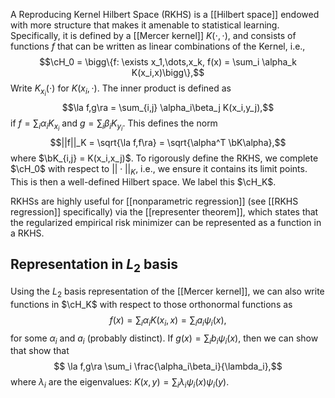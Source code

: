 A Reproducing Kernel Hilbert Space (RKHS) is a [[Hilbert space]] endowed with more structure that makes it amenable to statistical learning. Specifically, it is defined by a [[Mercer kernel]] $K(\cdot,\cdot)$, and consists of functions $f$ that can be written as linear combinations of the Kernel, i.e., 
$$\cH_0 = \bigg\{f: \exists x_1,\dots,x_k, f(x) = \sum_i \alpha_k K(x_i,x)\bigg\},$$
Write $K_{x_i}(\cdot)$ for $K(x_i,\cdot)$. The inner product is defined as 
$$\la f,g\ra = \sum_{i,j} \alpha_i\beta_j K(x_i,y_j),$$
if $f = \sum_i \alpha_i K_{x_i}$ and $g = \sum_i \beta_i K_{y_i}$. This defines the norm 
$$||f||_K = \sqrt{\la f,f\ra} = \sqrt{\alpha^T \bK\alpha},$$
where $\bK_{i,j} = K(x_i,x_j)$. To rigorously define the RKHS, we complete $\cH_0$ with respect to $||\cdot||_K$, i.e., we ensure it contains its limit points. This is then a well-defined Hilbert space. We label this $\cH_K$. 

RKHSs are highly useful for [[nonparametric regression]] (see [[RKHS regression]] specifically) via the [[representer theorem]], which states that the regularized empirical risk minimizer can be represented as a function in a RKHS. 

## Representation in $L_2$ basis 

Using the $L_2$ basis representation of the [[Mercer kernel]], we can also write functions in $\cH_K$ with respect to those orthonormal functions as 
$$f(x) = \sum_i\alpha_i K(x_i,x) = \sum_i a_i \psi_i(x),$$
for some $\alpha_i$ and $a_i$ (probably distinct). If $g(x) = \sum_i b_i \psi_i(x)$, then we can show that 
show that $$ \la f,g\ra \sum_i \frac{\alpha_i\beta_i}{\lambda_i},$$
where $\lambda_i$ are the eigenvalues: $K(x,y) = \sum_i \lambda_i \psi_i(x)\psi_i(y)$. 



